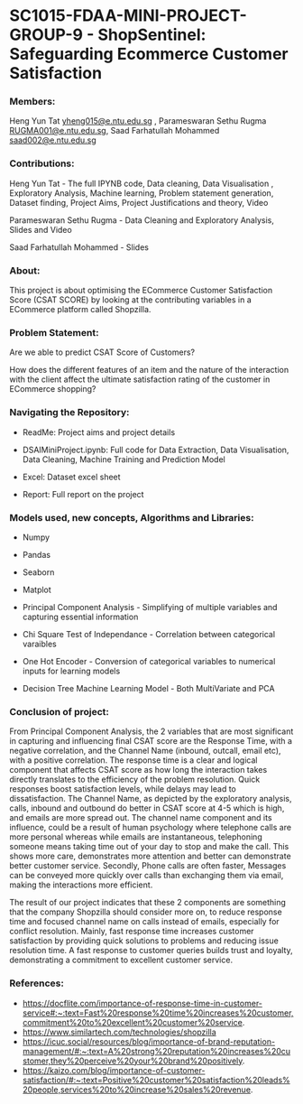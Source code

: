 
# SC1015-FDAA-MINI-PROJECT-GROUP-9 - ShopSentinel: Safeguarding Ecommerce Customer Satisfaction

### Members:

Heng Yun Tat yheng015@e.ntu.edu.sg , Parameswaran Sethu Rugma RUGMA001@e.ntu.edu.sg, Saad Farhatullah Mohammed saad002@e.ntu.edu.sg

### Contributions:

Heng Yun Tat - The full IPYNB code, Data cleaning, Data Visualisation , Exploratory Analysis, Machine learning,  Problem statement generation, Dataset finding, Project Aims, Project Justifications and theory,  Video

Parameswaran Sethu Rugma - Data Cleaning and Exploratory Analysis,  Slides and Video 

Saad Farhatullah Mohammed - Slides 


### About:

This project is about optimising the ECommerce Customer Satisfaction Score (CSAT SCORE)  by looking at the contributing variables in a ECommerce platform called Shopzilla.

### Problem Statement:

Are we able to predict CSAT Score of Customers? 

How does the different features of an item and the nature of the interaction with the client affect the ultimate satisfaction rating of the customer in ECommerce shopping? 

### Navigating the Repository:

* ReadMe: Project aims and project details

* DSAIMiniProject.ipynb: Full code for Data Extraction, Data Visualisation, Data Cleaning, Machine Training and Prediction Model

* Excel: Dataset excel sheet

* Report: Full report on the project

### Models used, new concepts, Algorithms and Libraries:

* Numpy

* Pandas

* Seaborn

* Matplot

* Principal Component Analysis - Simplifying of multiple variables and capturing essential information

* Chi Square Test of Independance - Correlation between categorical varaibles 

* One Hot Encoder  - Conversion of categorical variables to numerical inputs for learning models

* Decision Tree Machine Learning Model - Both MultiVariate and PCA 


### Conclusion of project:


From Principal Component Analysis, the 2 variables that are most significant in capturing and influencing final CSAT score are the Response Time, with a negative correlation, and the Channel Name (inbound, outcall, email etc), with a positive correlation. The response time is a clear and logical component that affects CSAT score as how long the interaction takes directly translates to the efficiency of the problem resolution. Quick responses boost satisfaction levels, while delays may lead to dissatisfaction. 
The Channel Name, as depicted by the exploratory analysis, calls, inbound and outbound do better in CSAT score at 4-5 which is high, and emails are more spread out. The channel name component and its influence, could be a result of human psychology where telephone calls are more personal whereas while emails are instantaneous, telephoning someone means taking time out of your day to stop and make the call. This shows more care, demonstrates more attention and better can demonstrate better customer service.
Secondly, Phone calls are often faster, Messages can be conveyed more quickly over calls than exchanging them  via email, making the interactions more efficient. 

The result of our project indicates that these 2 components are something that the company Shopzilla should consider more on, to reduce response time and focused channel name on calls instead of emails, especially for conflict resolution. 
Mainly, fast response time increases customer satisfaction by providing quick solutions to problems and reducing issue resolution time. A fast response to customer queries builds trust and loyalty, demonstrating a commitment to excellent customer service.

### References: 

* https://docflite.com/importance-of-response-time-in-customer-service#:~:text=Fast%20response%20time%20increases%20customer,commitment%20to%20excellent%20customer%20service.
* https://www.similartech.com/technologies/shopzilla
* https://icuc.social/resources/blog/importance-of-brand-reputation-management/#:~:text=A%20strong%20reputation%20increases%20customer,they%20perceive%20your%20brand%20positively.
* https://kaizo.com/blog/importance-of-customer-satisfaction/#:~:text=Positive%20customer%20satisfaction%20leads%20people,services%20to%20increase%20sales%20revenue.












